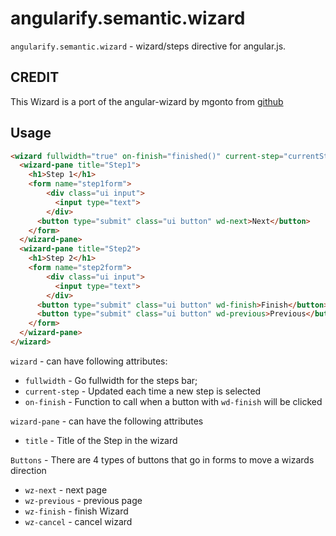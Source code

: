 angularify.semantic.wizard
===============================

`angularify.semantic.wizard` - wizard/steps directive for angular.js.

CREDIT
--------------------

This Wizard is a port of the angular-wizard by mgonto from [github](https://github.com/mgonto/angular-wizard)

Usage
--------------------
```html
<wizard fullwidth="true" on-finish="finished()" current-step="currentStep">
  <wizard-pane title="Step1">
    <h1>Step 1</h1>
    <form name="step1form">
        <div class="ui input">
          <input type="text">
        </div>
      <button type="submit" class="ui button" wd-next>Next</button>
    </form>
  </wizard-pane>
  <wizard-pane title="Step2">
    <h1>Step 2</h1>
    <form name="step2form">
        <div class="ui input">
          <input type="text">
        </div>
      <button type="submit" class="ui button" wd-finish>Finish</button>
      <button type="submit" class="ui button" wd-previous>Previous</button>
    </form>
  </wizard-pane>
</wizard>
```


`wizard` - can have following attributes:

  * `fullwidth` - Go fullwidth for the steps bar;
  * `current-step` - Updated each time a new step is selected
  * `on-finish` - Function to call when a button with `wd-finish` will be clicked


`wizard-pane` - can have the following attributes

  * `title` - Title of the Step in the wizard

`Buttons` - There are 4 types of buttons that go in forms to move a wizards direction

  * `wz-next` - next page
  * `wz-previous` - previous page
  * `wz-finish` - finish Wizard
  * `wz-cancel` - cancel wizard